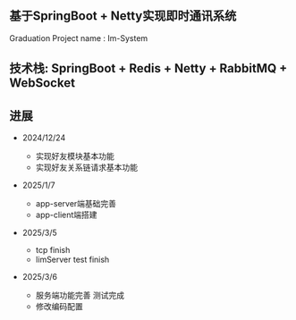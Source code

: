  
## 基于SpringBoot + Netty实现即时通讯系统

Graduation Project
name : Im-System

## 技术栈: SpringBoot + Redis + Netty + RabbitMQ + WebSocket


## 进展
* 2024/12/24
  * 实现好友模块基本功能
  * 实现好友关系链请求基本功能


* 2025/1/7
  * app-server端基础完善
  * app-client端搭建

* 2025/3/5
  * tcp finish
  * limServer test finish

* 2025/3/6
  * 服务端功能完善 测试完成
  * 修改编码配置

